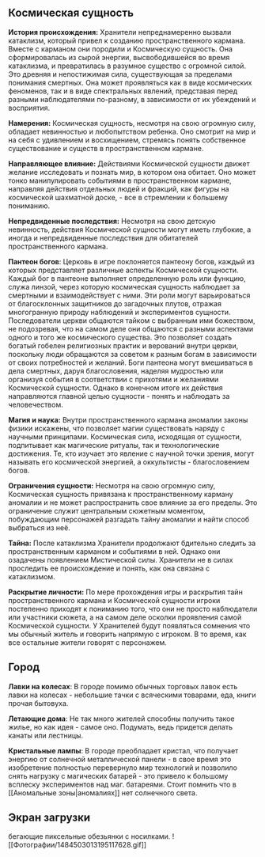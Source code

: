 ## Космическая сущность
**История происхождения:** 
	Хранители непреднамеренно вызвали катаклизм, который привел к созданию пространственного кармана. Вместе с карманом они породили и Космическую сущность. Она сформировалась из сырой энергии, высвободившейся во время катаклизма, и превратилась в разумное существо с огромной силой. Это древняя и непостижимая сила, существующая за пределами понимания смертных. Она может проявляться как в виде космических феноменов, так и в виде спектральных явлений, представая перед разными наблюдателями по-разному, в зависимости от их убеждений и восприятия.

**Намерения:** 
	Космическая сущность, несмотря на свою огромную силу, обладает невинностью и любопытством ребенка. Оно смотрит на мир и на себя с удивлением и восхищением, стремясь понять собственное существование и существ в пространственном кармане.

**Направляющее влияние:** 
	Действиями Космической сущности движет желание исследовать и познать мир, в котором она обитает. Оно может тонко манипулировать событиями в пространственном кармане, направляя действия отдельных людей и фракций, как фигуры на космической шахматной доске, - все в стремлении к большему пониманию.

**Непредвиденные последствия:** 
	Несмотря на свою детскую невинность, действия Космической сущности могут иметь глубокие, а иногда и непредвиденные последствия для обитателей пространственного кармана. 

**Пантеон богов**: 
	Церковь в игре поклоняется пантеону богов, каждый из которых представляет различные аспекты Космической сущности. Каждый бог в пантеоне выполняет определенную роль или функцию, служа линзой, через которую космическая сущность наблюдает за смертными и взаимодействует с ними. Эти роли могут варьироваться от благосклонных защитников до загадочных плутов, отражая многогранную природу наблюдений и экспериментов сущности.
	Последователи церкви общаются тайком с выбранным ими божеством, не подозревая, что на самом деле они общаются с разными аспектами одного и того же космического существа. Это позволяет создать богатый гобелен религиозных практик и верований внутри церкви, поскольку люди обращаются за советом к разным богам в зависимости от своих потребностей и желаний.
	Боги пантеона могут вмешиваться в дела смертных, даруя благословения, наделяя мудростью или организуя события в соответствии с прихотями и желаниями Космической сущности. Однако в конечном итоге их действия направляются главной целью сущности - понять и наблюдать за человечеством.
	
**Магия и наука:** 
	Внутри пространственного кармана аномалии законы физики искажены, что позволяет магии существовать наряду с научными принципами. Космическая сила, исходящая от сущности, подпитывает как магические ритуалы, так и технологические достижения. Те, кто изучает это явление с научной точки зрения, могут называть его космической энергией, а оккультисты - благословением богов.

**Ограничения сущности:** 
	Несмотря на свою огромную силу, Космическая сущность привязана к пространственному карману аномалии и не может распространить свое влияние за его пределы. Это ограничение служит центральным сюжетным моментом, побуждающим персонажей разгадать тайну аномалии и найти способ выбраться из неё.

**Тайна:** 
	После катаклизма Хранители продолжают бдительно следить за пространственным карманом и событиями в ней. Однако они озадачены появлением Мистической силы. Хранители не в силах проследить ее происхождение и понять, как она связана с катаклизмом.

**Раскрытие личности:** 
	По мере прохождения игры и раскрытия тайн пространственного кармана и Космической сущности игроки постепенно приходят к пониманию того, что они не просто наблюдатели или участники сюжета, а на самом деле осколки проявления самой Космической сущности. У Хранителей будут появляться сомнения что мы обычный житель и говорить напрямую с игроком. В то время, как все остальные жители говорят с персонажем.
## Город
**Лавки на колесах**:
	В городе помимо обычных торговых лавок есть лавки на колесах - небольшие тачки с всяческими товарами, еда, книги прочая бытовуха.

**Летающие дома**:
	Не так много жителей способны получить такое жилье, но как идея - самое оно. Подумать, ведь придется делать канаты или лестницы.

**Кристальные лампы**:
	В городе преобладает кристал, что получает энергию от солнечной металлической панели - в свое время это изобретение полностью перевернуло мир технологий и позволило снять нагрузку с магических батарей - это привело к большому всплеску экспериментов над маг. батареями. Стоит помнить что в [[Аномальные зоны|аномалиях]] нет солнечного света.

## Экран загрузки
бегающие пиксельные обезьянки с носилками.
![[Фотографии/1484503013195117628.gif]]